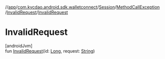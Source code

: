//[app](../../../../../index.md)/[com.kycdao.android.sdk.walletconnect](../../../index.md)/[Session](../../index.md)/[MethodCallException](../index.md)/[InvalidRequest](index.md)/[InvalidRequest](-invalid-request.md)

# InvalidRequest

[androidJvm]\
fun [InvalidRequest](-invalid-request.md)(id: [Long](https://kotlinlang.org/api/latest/jvm/stdlib/kotlin/-long/index.html), request: [String](https://kotlinlang.org/api/latest/jvm/stdlib/kotlin/-string/index.html))

